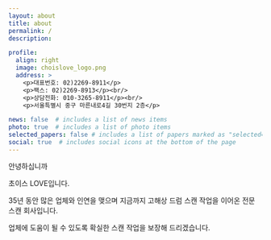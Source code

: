 ```yaml
---
layout: about
title: about
permalink: /
description: 

profile:
  align: right
  image: choislove_logo.png
  address: >
    <p>대표번호: 02)2269-8911</p>
    <p>팩스: 02)2269-8913</p><br/>
    <p>상담전화: 010-3265-8911</p><br/>
    <p>서울특별시 중구 마른내로4길 30번지 2층</p>

news: false  # includes a list of news items
photo: true  # includes a list of photo items
selected_papers: false # includes a list of papers marked as "selected={true}"
social: true  # includes social icons at the bottom of the page
---
```


안녕하십니까

초이스 LOVE입니다.

35년 동안 많은 업체와 인연을 맺으며 지금까지 고해상 드럼 스캔 작업을 이어온 전문 스캔 회사입니다.

업체에 도움이 될 수 있도록 확실한 스캔 작업을 보장해 드리겠습니다.
